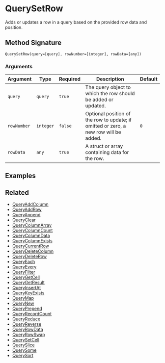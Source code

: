 # QuerySetRow

Adds or updates a row in a query based on the provided row data and position.

## Method Signature

```
QuerySetRow(query=[query], rowNumber=[integer], rowData=[any])
```

### Arguments

| Argument    | Type      | Required | Description                                                                          | Default |
| ----------- | --------- | -------- | ------------------------------------------------------------------------------------ | ------- |
| `query`     | `query`   | `true`   | The query object to which the row should be added or updated.                        |         |
| `rowNumber` | `integer` | `false`  | Optional position of the row to update; if omitted or zero, a new row will be added. | `0`     |
| `rowData`   | `any`     | `true`   | A struct or array containing data for the row.                                       |         |

## Examples

## Related

* [QueryAddColumn](queryaddcolumn.md)
* [QueryAddRow](queryaddrow.md)
* [QueryAppend](queryappend.md)
* [QueryClear](queryclear.md)
* [QueryColumnArray](querycolumnarray.md)
* [QueryColumnCount](querycolumncount.md)
* [QueryColumnData](querycolumndata.md)
* [QueryColumnExists](querycolumnexists.md)
* [QueryCurrentRow](querycurrentrow.md)
* [QueryDeleteColumn](querydeletecolumn.md)
* [QueryDeleteRow](querydeleterow.md)
* [QueryEach](queryeach.md)
* [QueryEvery](queryevery.md)
* [QueryFilter](queryfilter.md)
* [QueryGetCell](querygetcell.md)
* [QueryGetResult](querygetresult.md)
* [QueryInsertAt](queryinsertat.md)
* [QueryKeyExists](querykeyexists.md)
* [QueryMap](querymap.md)
* [QueryNew](querynew.md)
* [QueryPrepend](queryprepend.md)
* [QueryRecordCount](queryrecordcount.md)
* [QueryReduce](queryreduce.md)
* [QueryReverse](queryreverse.md)
* [QueryRowData](queryrowdata.md)
* [QueryRowSwap](queryrowswap.md)
* [QuerySetCell](querysetcell.md)
* [QuerySlice](queryslice.md)
* [QuerySome](querysome.md)
* [QuerySort](querysort.md)
